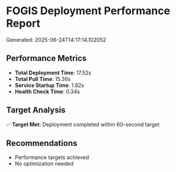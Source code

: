 # FOGIS Deployment Performance Report
Generated: 2025-06-24T14:17:14.102052

## Performance Metrics
- **Total Deployment Time**: 17.52s
- **Total Pull Time**: 15.36s
- **Service Startup Time**: 1.82s
- **Health Check Time**: 0.34s

## Target Analysis
✅ **Target Met**: Deployment completed within 60-second target

## Recommendations
- Performance targets achieved
- No optimization needed